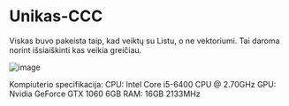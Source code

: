 # Unikas-CCC
Viskas buvo pakeista taip, kad veiktų su Listu, o ne vektoriumi. Tai daroma norint išsiaiškinti kas veikia greičiau.

![image](https://github.com/Gustelo1/Unikas-CCC/assets/140171498/7e802ead-fef3-46f7-abc6-f87d85cbde25)


Kompiuterio specifikacija:
CPU: Intel Core i5-6400 CPU @ 2.70GHz
GPU: Nvidia GeForce GTX 1060 6GB
RAM: 16GB 2133MHz
